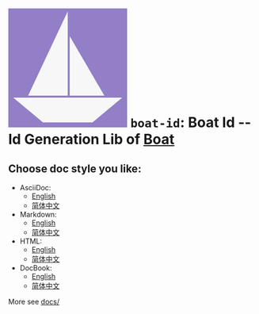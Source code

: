 # ![Boat Id](../logo.svg) `boat-id`: Boat Id -- Id Generation Lib of [Boat](../README.md)

## Choose doc style you like:

- AsciiDoc:
  * [English](docs/README_en.adoc)
  * [简体中文](docs/README_zh.adoc)
- Markdown:
  * [English](docs/README_en.md)
  * [简体中文](docs/README_zh.md)
- HTML:
  * [English](docs/README_en.html)
  * [简体中文](docs/README_zh.html)
- DocBook:
  * [English](docs/README_en.xml)
  * [简体中文](docs/README_zh.xml)

More see [docs/](docs/)